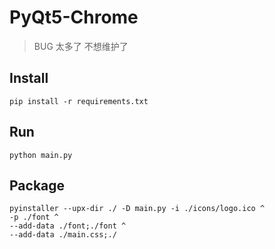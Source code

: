 # PyQt5-Chrome

> BUG 太多了 不想维护了

## Install
```shell
pip install -r requirements.txt
```

## Run
```shell
python main.py
```

## Package
```shell
pyinstaller --upx-dir ./ -D main.py -i ./icons/logo.ico ^
-p ./font ^
--add-data ./font;./font ^
--add-data ./main.css;./
```
